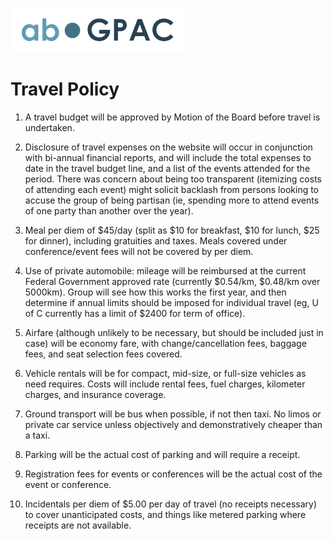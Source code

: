 ![ab-GPAC](ab-gpac.png)
# Travel Policy

1. A travel budget will be approved by Motion of the Board before travel is undertaken.

2. Disclosure of travel expenses on the website will occur in conjunction with bi-annual financial reports, and will include the total expenses to date in the travel budget line, and a list of the events attended for the period. There was concern about being too transparent (itemizing costs of attending each event) might solicit backlash from persons looking to accuse the group of being partisan (ie, spending more to attend events of one party than another over the year).

3. Meal per diem of $45/day (split as $10 for breakfast, $10 for lunch, $25 for dinner), including gratuities and taxes. Meals covered under conference/event fees will not be covered by per diem.

4. Use of private automobile: mileage will be reimbursed at the current Federal Government approved rate (currently $0.54/km, $0.48/km over 5000km). Group will see how this works the first year, and then determine if annual limits should be imposed for individual travel (eg, U of C currently has a limit of $2400 for term of office).

5. Airfare (although unlikely to be necessary, but should be included just in case) will be economy fare, with change/cancellation fees, baggage fees, and seat selection fees covered.

6. Vehicle rentals will be for compact, mid-size, or full-size vehicles as need requires. Costs will include rental fees, fuel charges, kilometer charges, and insurance coverage.

7. Ground transport will be bus when possible, if not then taxi. No limos or private car service unless objectively and demonstratively cheaper than a taxi.

8. Parking will be the actual cost of parking and will require a receipt.

9. Registration fees for events or conferences will be the actual cost of the event or conference.

10. Incidentals per diem of $5.00 per day of travel (no receipts necessary) to cover unanticipated costs, and things like metered parking where receipts are not available.
